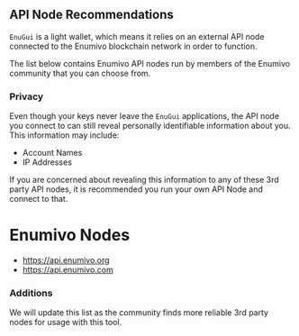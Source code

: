 ## API Node Recommendations

`EnuGui` is a light wallet, which means it relies on an external API node connected to the Enumivo blockchain network in order to function.

The list below contains Enumivo API nodes run by members of the Enumivo community that you can choose from.

### Privacy

Even though your keys never leave the `EnuGui` applications, the API node you connect to can still reveal personally identifiable information about you. This information may include:

- Account Names
- IP Addresses

If you are concerned about revealing this information to any of these 3rd party API nodes, it is recommended you run your own API Node and connect to that.

# Enumivo Nodes

- https://api.enumivo.org
- https://api.enumivo.com

### Additions

We will update this list as the community finds more reliable 3rd party nodes for usage with this tool.
